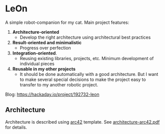 # LeOn

A simple robot-companion for my cat. Main project features:

1. **Architecture-oriented**
    - Develop the right architecture using architectural best practices
2. **Result-oriented and minimalistic**
    - Progress over perfection
3. **Integration-oriented**.
    - Reusing existing libraries, projects, etc. Minimum development of individual pieces
4. **Reusable in my other projects**
    - It should be done automatically with a good architecture. But I want to make several special decisions to make the project easy to transfer to my another robotic project.


Blog: <https://hackaday.io/project/192732-leon>

## Architecture

Architecture is described using [arc42](https://arc42.org/) template. See [architecture-arc42.pdf](docs/generated/architecture-arc42.pdf) for details.
